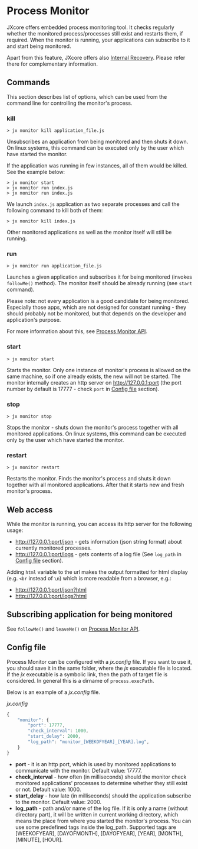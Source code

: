 
# Process Monitor

JXcore offers embedded process monitoring tool. It checks regularly whether the monitored process/processes still exist and restarts them, if required.
When the monitor is running, your applications can subscribe to it and start being monitored.

Apart from this feature, JXcore offers also [Internal Recovery](jxcore-feature-internal-recovery.markdown).
Please refer there for complementary information.

## Commands

This section describes list of options, which can be used from the command line for controlling the monitor's process.

### kill

    > jx monitor kill application_file.js

Unsubscribes an application from being monitored and then shuts it down.
On linux systems, this command can be executed only by the user which have started the monitor.

If the application was running in few instances, all of them would be killed. See the example below:

    > jx monitor start
    > jx monitor run index.js
    > jx monitor run index.js

We launch `index.js` application as two separate processes and call the following command to kill both of them:

    > jx monitor kill index.js

Other monitored applications as well as the monitor itself will still be running.

### run

    > jx monitor run application_file.js

Launches a given application and subscribes it for being monitored (invokes `followMe()` method).
The monitor itself should be already running (see `start` command).

Please note: not every application is a good candidate for being monitored.
Especially those apps, which are not designed for constant running - they should probably not be monitored,
but that depends on the developer and application's purpose.

For more information about this, see [Process Monitor API](jxcore-monitor.markdown).

### start

    > jx monitor start

Starts the monitor. Only one instance of monitor's process is allowed on the same machine, so if one already exists, the new will not be started.
The monitor internally creates an http server on http://127.0.0.1:port (the port number by default is 17777 - check `port` in [Config file](#config-file) section).

### stop

    > jx monitor stop

Stops the monitor - shuts down the monitor's process together with all monitored applications.
On linux systems, this command can be executed only by the user which have started the monitor.

### restart

    > jx monitor restart

Restarts the monitor. Finds the monitor's process and shuts it down together with all monitored applications.
After that it starts new and fresh monitor's process.

## Web access

While the monitor is running, you can access its http server for the following usage:

* http://127.0.0.1:port/json - gets information (json string format) about currently monitored processes.
* http://127.0.0.1:port/logs - gets contents of a log file (See `log_path` in [Config file](#config-file) section).

Adding `html` variable to the url makes the output formatted for html display (e.g. `<br` instead of `\n`) which is more readable from a browser, e.g.:

* http://127.0.0.1:port/json?html
* http://127.0.0.1:port/logs?html

## Subscribing application for being monitored

See `followMe()` and `leaveMe()` on [Process Monitor API](jxcore-monitor.markdown).

## Config file

Process Monitor can be configured with a *jx.config* file. If you want to use it, you should save it in the same folder,
where the *jx* executable file is located. If the *jx* executable is a symbolic link, then the path of target file is considered.
In general this is a dirname of `process.execPath`.

Below is an example of a *jx.config* file.

*jx.config*

```js
{
    "monitor": {
        "port": 17777,
        "check_interval": 1000,
        "start_delay": 2000,
        "log_path": "monitor_[WEEKOFYEAR]_[YEAR].log",
    }
}
```

* **port** - it is an http port, which is used by monitored applications to communicate with the monitor. Default value: 17777.
* **check_interval** - how often (in milliseconds) should the monitor check monitored applications' processes
to determine whether they still exist or not. Default value: 1000.
* **start_delay** - how late (in milliseconds) should the application subscribe to the monitor. Default value: 2000.
* **log_path** - path and/or name of the log file. If it is only a name (without directory part),
it will be written in current working directory, which means the place from where you started the monitor's process.
You can use some predefined tags inside the log_path. Supported tags are [WEEKOFYEAR], [DAYOFMONTH], [DAYOFYEAR], [YEAR], [MONTH], [MINUTE], [HOUR].

